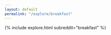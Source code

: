 ```yaml
---
layout: default
permalink: "/explore/breakfast"
---
```


<link rel="stylesheet" type="text/css" href="/static/css/explore.css">
{% include explore.html subreddit="breakfast" %}
